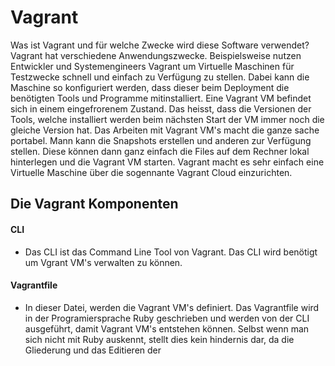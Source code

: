 # Vagrant
Was ist Vagrant und für welche Zwecke wird diese Software verwendet?
Vagrant hat verschiedene Anwendungszwecke. Beispielsweise nutzen Entwickler und Systemengineers Vagrant um Virtuelle Maschinen für Testzwecke schnell und einfach zu Verfügung zu stellen.
Dabei kann die Maschine so konfiguriert werden, dass dieser beim Deployment die benötigten Tools und Programme mitinstalliert.
Eine Vagrant VM befindet sich in einem eingefrorenem Zustand. Das heisst, dass die Versionen der Tools, welche installiert werden beim nächsten Start der VM immer noch die gleiche Version hat.
Das Arbeiten mit Vagrant VM's macht die ganze sache portabel. Mann kann die Snapshots erstellen und anderen zur Verfügung stellen.
Diese können dann ganz einfach die Files auf dem Rechner lokal hinterlegen und die Vagrant VM starten.
Vagrant macht es sehr einfach eine Virtuelle Maschine über die sogennante Vagrant Cloud einzurichten.

## Die Vagrant Komponenten
#### CLI
* Das CLI ist das Command Line Tool von Vagrant. Das CLI wird benötigt um Vgrant VM's verwalten zu können.
#### Vagrantfile
* In dieser Datei, werden die Vagrant VM's definiert. Das Vagrantfile wird in der Programiersprache Ruby geschrieben und werden von der CLI ausgeführt, damit Vagrant VM's entstehen können. Selbst wenn man sich nicht mit Ruby auskennt, stellt dies kein hindernis dar, da die Gliederung und das Editieren der 
